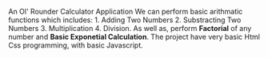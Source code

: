 An Ol' Rounder Calculator Application 
We can perform basic arithmatic functions which includes: 
                    1. Adding Two Numbers 
                    2. Substracting Two Numbers 
                    3. Multiplication 
                    4. Division.
As well as, perform  **Factorial** of any number and **Basic Exponetial Calculation**.
The project have very basic Html Css programming, with basic Javascript. 
